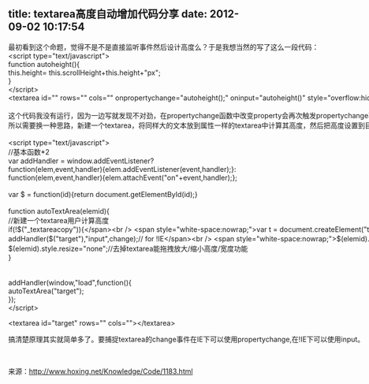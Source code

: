 title: textarea高度自动增加代码分享
date: 2012-09-02 10:17:54
---

<span style="white-space:nowrap;">最初看到这个命题，觉得不是不是直接监听事件然后设计高度么？于是我想当然的写了这么一段代码：</span><br />
<span style="white-space:nowrap;">&lt;script type="text/javascript"&gt;</span><br />
<span style="white-space:nowrap;">function autoheight(){</span><br />
<span style="white-space:nowrap;">this.height= this.scrollHeight+this.height+"px";</span><br />
<span style="white-space:nowrap;">}</span><br />
<span style="white-space:nowrap;">&lt;/script&gt;</span><br />
<span style="white-space:nowrap;">&lt;textarea id="" rows="" cols="" onpropertychange="autoheight();" oninput="autoheight()" style="overflow:hidden;"&gt;&lt;/textarea&gt;</span><br />
<span style="white-space:nowrap;"> </span><br />
<span style="white-space:nowrap;">这个代码我没有运行，因为一边写就发现不对劲，在propertychange函数中改变property会再次触发propertychange事件，结果就可想而知了。stack overflow。</span><br />
<span style="white-space:nowrap;">所以需要换一种思路，新建一个textarea，将同样大的文本放到属性一样的textarea中计算其高度，然后把高度设置到目标textarea中。</span><br />
<span style="white-space:nowrap;"> </span> <span style="white-space:nowrap;"> </span><br />
<span style="white-space:nowrap;">&lt;script type="text/javascript"&gt;</span><br />
<span style="white-space:nowrap;">//基本函数*2</span><br />
<span style="white-space:nowrap;">var addHandler = window.addEventListener?</span><br />
<span style="white-space:nowrap;">function(elem,event,handler){elem.addEventListener(event,handler);}:</span><br />
<span style="white-space:nowrap;">function(elem,event,handler){elem.attachEvent("on"+event,handler);};</span><br />
<span style="white-space:nowrap;"> </span><br />
<span style="white-space:nowrap;">var $ = function(id){return document.getElementById(id);}</span><br />
<span style="white-space:nowrap;"> </span> <span style="white-space:nowrap;"> </span><br />
<span style="white-space:nowrap;">function autoTextArea(elemid){</span><br />
<span style="white-space:nowrap;">//新建一个textarea用户计算高度</span><br />
<span style="white-space:nowrap;">if(!$("_textareacopy")){</span><br />
<span style="white-space:nowrap;">var t = document.createElement("textarea");</span><br />
<span style="white-space:nowrap;">t.id="_textareacopy";</span><br />
<span style="white-space:nowrap;">t.style.position="absolute";</span><br />
<span style="white-space:nowrap;">t.style.left="-9999px";</span><br />
<span style="white-space:nowrap;">document.body.appendChild(t);</span><br />
<span style="white-space:nowrap;">}</span><br />
<span style="white-space:nowrap;">function change(){</span><br />
<span style="white-space:nowrap;">$("_textareacopy").value= $(elemid).value;</span><br />
<span style="white-space:nowrap;">$(elemid).style.height= $("_textareacopy").scrollHeight+$("_textareacopy").style.height+"px";</span><br />
<span style="white-space:nowrap;">}</span><br />
<span style="white-space:nowrap;">addHandler($("target"),"propertychange",change);//for IE</span><br />
<span style="white-space:nowrap;">addHandler($("target"),"input",change);// for !IE</span><br />
<span style="white-space:nowrap;">$(elemid).style.overflow="hidden";//一处隐藏，必须的。</span><br />
<span style="white-space:nowrap;">$(elemid).style.resize="none";//去掉textarea能拖拽放大/缩小高度/宽度功能</span><br />
<span style="white-space:nowrap;">}</span><br />
<span style="white-space:nowrap;"><br />
</span><br />
<span style="white-space:nowrap;">addHandler(window,"load",function(){</span><br />
<span style="white-space:nowrap;">autoTextArea("target");</span><br />
<span style="white-space:nowrap;">});</span><br />
<span style="white-space:nowrap;">&lt;/script&gt;</span><br />
<p>
	<span style="white-space:nowrap;">&lt;textarea id="target" rows="" cols=""&gt;&lt;/textarea&gt;</span> 
</p>
<p>
	<span style="white-space:nowrap;"><span style="white-space:nowrap;">搞清楚原理其实就简单多了。要捕捉textarea的change事件在IE下可以使用propertychange,在!IE下可以使用input。</span><br />
</span> 
</p>
<p>
	<span style="white-space:nowrap;"><br />
</span> 
</p>
<p>
	<span style="white-space:nowrap;">来源：<a href="http://www.hoxing.net/Knowledge/Code/1183.html">http://www.hoxing.net/Knowledge/Code/1183.html</a></span> 
</p>